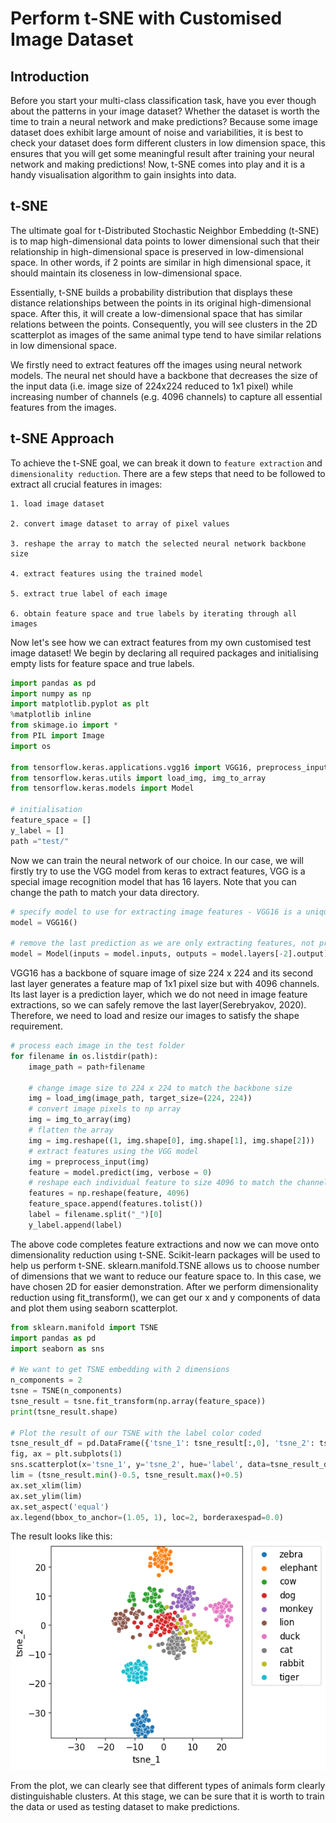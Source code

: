 # Perform t-SNE with Customised Image Dataset

## Introduction
Before you start your multi-class classification task, have you ever though about the patterns in your image dataset? Whether the dataset is worth the time to train a neural network and make predictions? Because some image dataset does exhibit large amount of noise and variabilities, it is best to check your dataset does form different clusters in low dimension space, this ensures that you will get some meaningful result after training your neural network and making predictions! Now, t-SNE comes into play and it is a handy visualisation algorithm to gain insights into data. 

## t-SNE 
The ultimate goal for t-Distributed Stochastic Neighbor Embedding (t-SNE) is to map high-dimensional data points to lower dimensional such that their relationship in high-dimensional space is preserved in low-dimensional space. In other words, if 2 points are similar in high dimensional space, it should maintain its closeness in low-dimensional space.

Essentially, t-SNE builds a probability distribution that displays these distance relationships between the points in its original high-dimensional space. After this, it will create a low-dimensional space that has similar relations between the points. Consequently, you will see clusters in the 2D scatterplot as images of the same animal type tend to have similar relations in low dimensional space.

We firstly need to extract features off the images using neural network models. The neural net should have a backbone that decreases the size of the input data (i.e. image size of 224x224 reduced to 1x1 pixel) while increasing number of channels (e.g. 4096 channels) to capture all essential features from the images. 

## t-SNE Approach
To achieve the t-SNE goal, we can break it down to `feature extraction` and `dimensionality reduction`. There are a few steps that need to be followed to extract all crucial features in images:

    1. load image dataset

    2. convert image dataset to array of pixel values

    3. reshape the array to match the selected neural network backbone size

    4. extract features using the trained model

    5. extract true label of each image

    6. obtain feature space and true labels by iterating through all images

Now let's see how we can extract features from my own customised test image dataset! 
We begin by declaring all required packages and initialising empty lists for feature space and true labels.

```python
import pandas as pd
import numpy as np
import matplotlib.pyplot as plt
%matplotlib inline
from skimage.io import *
from PIL import Image
import os

from tensorflow.keras.applications.vgg16 import VGG16, preprocess_input
from tensorflow.keras.utils import load_img, img_to_array
from tensorflow.keras.models import Model

# initialisation
feature_space = []
y_label = []
path ="test/"
```
Now we can train the neural network of our choice. In our case, we will firstly try to use the VGG model from keras to extract features, VGG is a special image recognition model that has 16 layers. Note that you can change the path to match your data directory. 

```python
# specify model to use for extracting image features - VGG16 is a unique model that has 16 layers used for image recognition, let's try VGG16 out
model = VGG16()

# remove the last prediction as we are only extracting features, not predicting
model = Model(inputs = model.inputs, outputs = model.layers[-2].output)
```
VGG16 has a backbone of square image of size 224 x 224 and its second last layer generates a feature map of 1x1 pixel size but with 4096 channels.  Its last layer is a prediction layer, which we do not need in image feature extractions, so we can safely remove the last layer(Serebryakov, 2020). Therefore, we need to load and resize our images to satisfy the shape requirement.

```python
# process each image in the test folder
for filename in os.listdir(path):
    image_path = path+filename

    # change image size to 224 x 224 to match the backbone size
    img = load_img(image_path, target_size=(224, 224))
    # convert image pixels to np array
    img = img_to_array(img)
    # flatten the array
    img = img.reshape((1, img.shape[0], img.shape[1], img.shape[2]))
    # extract features using the VGG model
    img = preprocess_input(img)
    feature = model.predict(img, verbose = 0)
    # reshape each individual feature to size 4096 to match the channel size
    features = np.reshape(feature, 4096) 
    feature_space.append(features.tolist())
    label = filename.split("_")[0]
    y_label.append(label)
```
The above code completes feature extractions and now we can move onto dimensionality reduction using t-SNE. Scikit-learn packages will be used to help us perform t-SNE. sklearn.manifold.TSNE allows us to choose number of dimensions that we want to reduce our feature space to. In this case, we have chosen 2D for easier demonstration. After we perform dimensionality reduction using fit_transform(), we can get our x and y components of data and plot them using seaborn scatterplot.

```python
from sklearn.manifold import TSNE
import pandas as pd
import seaborn as sns
 
# We want to get TSNE embedding with 2 dimensions
n_components = 2
tsne = TSNE(n_components)
tsne_result = tsne.fit_transform(np.array(feature_space))
print(tsne_result.shape)
 
# Plot the result of our TSNE with the label color coded
tsne_result_df = pd.DataFrame({'tsne_1': tsne_result[:,0], 'tsne_2': tsne_result[:,1], 'label': np.array(y_label)})
fig, ax = plt.subplots(1)
sns.scatterplot(x='tsne_1', y='tsne_2', hue='label', data=tsne_result_df,s=40)
lim = (tsne_result.min()-0.5, tsne_result.max()+0.5)
ax.set_xlim(lim)
ax.set_ylim(lim)
ax.set_aspect('equal')
ax.legend(bbox_to_anchor=(1.05, 1), loc=2, borderaxespad=0.0)
```
The result looks like this:
![output](../images/output.png)

From the plot, we can clearly see that different types of animals form clearly distinguishable clusters. At this stage, we can be sure that it is worth to train the data or used as testing dataset to make predictions.